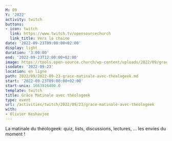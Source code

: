 ```yaml
---
M: 09
Y: '2022'
activity: twitch
buttons:
- icon: twitch
  link: https://www.twitch.tv/opensourcechurch
  link_title: Vers la chaine
date: '2022-09-23T09:00:00+02:00'
display: light
duration: '3:00:00'
end: '2022-09-23T12:00:00+02:00'
image: https://tools.open-source.church/wp-content/uploads/2022/09/grace-matinale.jpg
isodate: '2022-09-23'
location: en ligne
path: 2022/09/2022-09-23-grace-matinale-avec-theologeek.md
start: '2022-09-23T09:00:00+02:00'
start-unix: 1663916400.0
template: twitch
title: Grâce Matinale avec théologeek
type: event
url: /activities/twitch/2022/09/23/grace-matinale-avec-theologeek
with:
- Olivier Keshavjee
---
```

La matinale du théologeek: quiz, lists, discussions, lectures, ... les envies du moment !